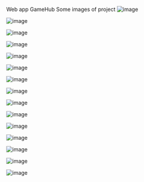 Web app GameHub 
Some images of project 
![image](https://github.com/Katsukii01/GameHub/assets/97676458/12ce4576-2876-4fe9-9afa-6bf1a9157461)

![image](https://github.com/Katsukii01/GameHub/assets/97676458/43c242d2-e8d8-4c87-a825-7bba7698c2c2)

![image](https://github.com/Katsukii01/GameHub/assets/97676458/f86542cc-484e-4b9e-96e8-81f45910ca59)

![image](https://github.com/Katsukii01/GameHub/assets/97676458/83d08be1-a886-44f8-883b-3c4a9ea1679b)

![image](https://github.com/Katsukii01/GameHub/assets/97676458/217d0a34-3635-4cf6-9eda-ae77bf590d71)

![image](https://github.com/Katsukii01/GameHub/assets/97676458/99fdae3e-2a11-4523-858f-8debbdd449ab)

![image](https://github.com/Katsukii01/GameHub/assets/97676458/3dd65ae3-465a-403d-8c1b-abcba69ce6e9)

![image](https://github.com/Katsukii01/GameHub/assets/97676458/f4b102fd-f11f-462e-81aa-bd80f5341a05)

![image](https://github.com/Katsukii01/GameHub/assets/97676458/a640ce08-43c8-41d4-ac72-3c6b97c33fc5)

![image](https://github.com/Katsukii01/GameHub/assets/97676458/194e7203-09fb-4367-9dbd-2e904399ec85)

![image](https://github.com/Katsukii01/GameHub/assets/97676458/e77abb1a-813a-4213-92e2-2166b3ed0baf)

![image](https://github.com/Katsukii01/GameHub/assets/97676458/2b639b6f-10bd-41d5-9066-7d5baf847e5d)

![image](https://github.com/Katsukii01/GameHub/assets/97676458/a97ac55f-016c-4ba0-afd5-4213bfc40479)

![image](https://github.com/Katsukii01/GameHub/assets/97676458/62c5142d-c572-4588-ba83-0885aa925927)

![image](https://github.com/Katsukii01/GameHub/assets/97676458/0624c929-d8cf-4309-bf37-386453c904dd)

